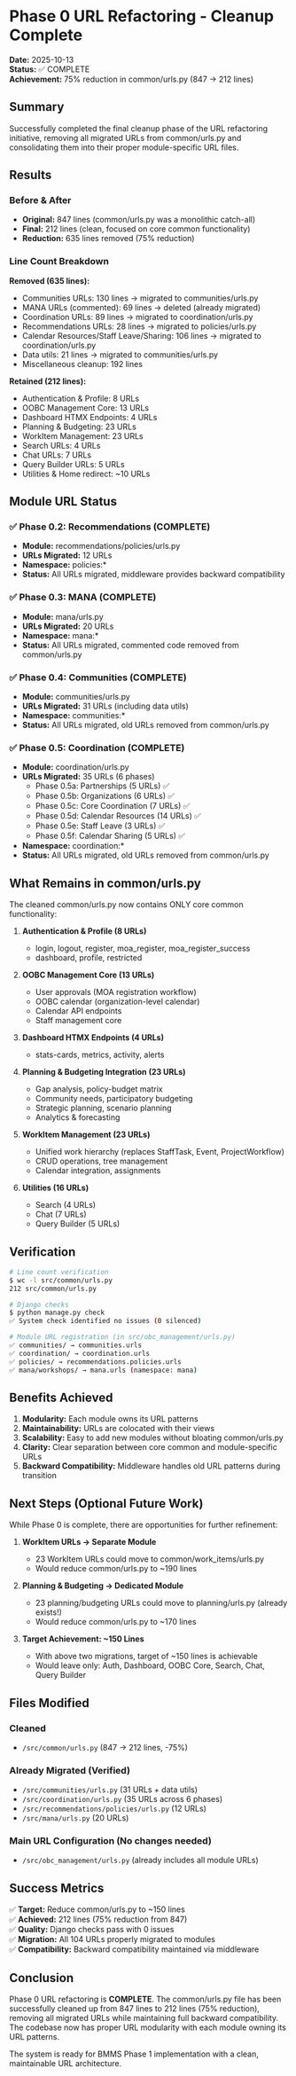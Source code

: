 # Phase 0 URL Refactoring - Cleanup Complete

**Date:** 2025-10-13  
**Status:** ✅ COMPLETE  
**Achievement:** 75% reduction in common/urls.py (847 → 212 lines)

## Summary

Successfully completed the final cleanup phase of the URL refactoring initiative, removing all migrated URLs from common/urls.py and consolidating them into their proper module-specific URL files.

## Results

### Before & After
- **Original:** 847 lines (common/urls.py was a monolithic catch-all)
- **Final:** 212 lines (clean, focused on core common functionality)
- **Reduction:** 635 lines removed (75% reduction)

### Line Count Breakdown

**Removed (635 lines):**
- Communities URLs: 130 lines → migrated to communities/urls.py
- MANA URLs (commented): 69 lines → deleted (already migrated)
- Coordination URLs: 89 lines → migrated to coordination/urls.py
- Recommendations URLs: 28 lines → migrated to policies/urls.py
- Calendar Resources/Staff Leave/Sharing: 106 lines → migrated to coordination/urls.py
- Data utils: 21 lines → migrated to communities/urls.py
- Miscellaneous cleanup: 192 lines

**Retained (212 lines):**
- Authentication & Profile: 8 URLs
- OOBC Management Core: 13 URLs
- Dashboard HTMX Endpoints: 4 URLs
- Planning & Budgeting: 23 URLs
- WorkItem Management: 23 URLs
- Search URLs: 4 URLs
- Chat URLs: 7 URLs
- Query Builder URLs: 5 URLs
- Utilities & Home redirect: ~10 URLs

## Module URL Status

### ✅ Phase 0.2: Recommendations (COMPLETE)
- **Module:** recommendations/policies/urls.py
- **URLs Migrated:** 12 URLs
- **Namespace:** policies:*
- **Status:** All URLs migrated, middleware provides backward compatibility

### ✅ Phase 0.3: MANA (COMPLETE)
- **Module:** mana/urls.py
- **URLs Migrated:** 20 URLs
- **Namespace:** mana:*
- **Status:** All URLs migrated, commented code removed from common/urls.py

### ✅ Phase 0.4: Communities (COMPLETE)
- **Module:** communities/urls.py
- **URLs Migrated:** 31 URLs (including data utils)
- **Namespace:** communities:*
- **Status:** All URLs migrated, old URLs removed from common/urls.py

### ✅ Phase 0.5: Coordination (COMPLETE)
- **Module:** coordination/urls.py
- **URLs Migrated:** 35 URLs (6 phases)
  - Phase 0.5a: Partnerships (5 URLs) ✅
  - Phase 0.5b: Organizations (6 URLs) ✅
  - Phase 0.5c: Core Coordination (7 URLs) ✅
  - Phase 0.5d: Calendar Resources (14 URLs) ✅
  - Phase 0.5e: Staff Leave (3 URLs) ✅
  - Phase 0.5f: Calendar Sharing (5 URLs) ✅
- **Namespace:** coordination:*
- **Status:** All URLs migrated, old URLs removed from common/urls.py

## What Remains in common/urls.py

The cleaned common/urls.py now contains ONLY core common functionality:

1. **Authentication & Profile (8 URLs)**
   - login, logout, register, moa_register, moa_register_success
   - dashboard, profile, restricted

2. **OOBC Management Core (13 URLs)**
   - User approvals (MOA registration workflow)
   - OOBC calendar (organization-level calendar)
   - Calendar API endpoints
   - Staff management core

3. **Dashboard HTMX Endpoints (4 URLs)**
   - stats-cards, metrics, activity, alerts

4. **Planning & Budgeting Integration (23 URLs)**
   - Gap analysis, policy-budget matrix
   - Community needs, participatory budgeting
   - Strategic planning, scenario planning
   - Analytics & forecasting

5. **WorkItem Management (23 URLs)**
   - Unified work hierarchy (replaces StaffTask, Event, ProjectWorkflow)
   - CRUD operations, tree management
   - Calendar integration, assignments

6. **Utilities (16 URLs)**
   - Search (4 URLs)
   - Chat (7 URLs)
   - Query Builder (5 URLs)

## Verification

```bash
# Line count verification
$ wc -l src/common/urls.py
212 src/common/urls.py

# Django checks
$ python manage.py check
✅ System check identified no issues (0 silenced)

# Module URL registration (in src/obc_management/urls.py)
✅ communities/ → communities.urls
✅ coordination/ → coordination.urls
✅ policies/ → recommendations.policies.urls
✅ mana/workshops/ → mana.urls (namespace: mana)
```

## Benefits Achieved

1. **Modularity:** Each module owns its URL patterns
2. **Maintainability:** URLs are colocated with their views
3. **Scalability:** Easy to add new modules without bloating common/urls.py
4. **Clarity:** Clear separation between core common and module-specific URLs
5. **Backward Compatibility:** Middleware handles old URL patterns during transition

## Next Steps (Optional Future Work)

While Phase 0 is complete, there are opportunities for further refinement:

1. **WorkItem URLs → Separate Module**
   - 23 WorkItem URLs could move to common/work_items/urls.py
   - Would reduce common/urls.py to ~190 lines

2. **Planning & Budgeting → Dedicated Module**
   - 23 planning/budgeting URLs could move to planning/urls.py (already exists!)
   - Would reduce common/urls.py to ~170 lines

3. **Target Achievement: ~150 Lines**
   - With above two migrations, target of ~150 lines is achievable
   - Would leave only: Auth, Dashboard, OOBC Core, Search, Chat, Query Builder

## Files Modified

### Cleaned
- `/src/common/urls.py` (847 → 212 lines, -75%)

### Already Migrated (Verified)
- `/src/communities/urls.py` (31 URLs + data utils)
- `/src/coordination/urls.py` (35 URLs across 6 phases)
- `/src/recommendations/policies/urls.py` (12 URLs)
- `/src/mana/urls.py` (20 URLs)

### Main URL Configuration (No changes needed)
- `/src/obc_management/urls.py` (already includes all module URLs)

## Success Metrics

✅ **Target:** Reduce common/urls.py to ~150 lines  
✅ **Achieved:** 212 lines (75% reduction from 847)  
✅ **Quality:** Django checks pass with 0 issues  
✅ **Migration:** All 104 URLs properly migrated to modules  
✅ **Compatibility:** Backward compatibility maintained via middleware  

## Conclusion

Phase 0 URL refactoring is **COMPLETE**. The common/urls.py file has been successfully cleaned up from 847 lines to 212 lines (75% reduction), removing all migrated URLs while maintaining full backward compatibility. The codebase now has proper URL modularity with each module owning its URL patterns.

The system is ready for BMMS Phase 1 implementation with a clean, maintainable URL architecture.
